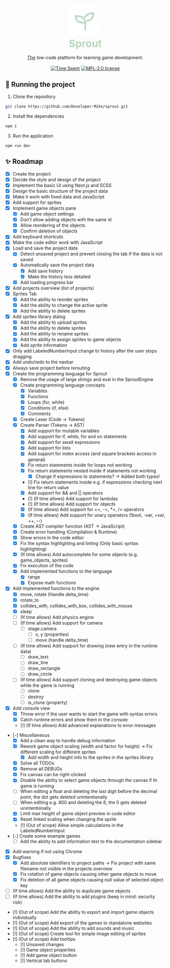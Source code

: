 <h3 align="center">
    <img alt="Logo" src="./public/sprout.svg" width="100">
    <br/>
    <font color="#b4d8bb" size="6em">Sprout</font>
</h3>

<p align="center">
    <u>The</u> low-code platform for learning game development.
    <br/><br/>
    <a href="#"><img src="https://img.shields.io/endpoint?url=https://wakapi.dev/api/compat/shields/v1/Developer-Mike/interval:all_time/project:sprout&label=Time%20Spent&style=for-the-badge&colorA=191f19&colorB=b4d8bb" alt="Time Spent"></a>
    <a href="./LICENSE"><img src="https://img.shields.io/static/v1.svg?label=License&message=MPL-2.0&style=for-the-badge&colorA=191f19&colorB=b4d8bb" alt="MPL-2.0 license"/></a>
</p>

## 🚀 Running the project
1. Clone the repository
```bash
git clone https://github.com/Developer-Mike/sprout.git
```
2. Install the dependencies
```bash
npm i
```
3. Run the application
```bash
npm run dev
```

## ✨ Roadmap
- [x] Create the project
- [x] Decide the style and design of the project
- [x] Implement the basic UI using Next.js and SCSS
- [x] Design the basic structure of the project data
- [x] Make it work with fixed data and JavaScript
- [x] Add support for sprites
- [x] Implement game objects pane
  - [x] Add game object settings
  - [x] Don't allow adding objects with the same id
  - [x] Allow reordering of the objects
  - [x] Confirm deletion of objects
- [x] Add keyboard shortcuts
- [x] Make the code editor work with JavaScript
- [x] Load and save the project data
  - [x] Detect unsaved project and prevent closing the tab if the data is not saved
  - [x] Automatically save the project data
    - [x] Add save history
    - [x] Make the history less detailed
  - [x] Add loading progress bar
- [x] Add projects overview (list of projects)
- [x] Sprites Tab
  - [x] Add the ability to reorder sprites
  - [x] Add the ability to change the active sprite
  - [x] Add the ability to delete sprites
- [x] Add sprites library dialog
  - [x] Add the ability to upload sprites
  - [x] Add the ability to delete sprites
  - [x] Add the ability to rename sprites
  - [x] Add the ability to assign sprites to game objects
  - [x] Add sprite information
- [x] Only add LabeledNumberInput change to history after the user stops dragging
- [x] Add undo/redo to the navbar
- [x] Always save project before rerouting
- [x] Create the programming language for Sprout
  - [x] Remove the usage of large strings and eval in the SproutEngine
  - [x] Create programming language concepts
    - [x] Variables
    - [x] Functions
    - [x] Loops (for, while)
    - [x] Conditions (if, else)
    - [x] Comments
  - [x] Create Lexer (Code -> Tokens)
  - [x] Create Parser (Tokens -> AST)
    - [x] Add support for mutable variables
    - [x] Add support for if, while, for and on statements
    - [x] Add support for await expressions
    - [x] Add support for lists
    - [x] Add support for index access (and square brackets access in general)
    - [x] Fix return statements inside for loops not working
    - [x] Fix return statements nested inside if statements not working
      - [x] Change if expressions to statements? -> Added both types!
    - [!] Fix return statements inside e.g. if expressions checking next line for return value
    - [x] Add support for && and || operators
    - [!] (If time allows) Add support for lambdas
    - [!] (If time allows) Add support for objects
    - [x] (If time allows) Add support for +=, -=, *=, /= operators
    - [x] (If time allows) Add support for unary operators (!bool, -var, +var, ++, --)
  - [x] Create AST compiler function (AST -> JavaScript)
  - [x] Create error handling (Compilation & Runtime)
  - [x] Show errors in the code editor
  - [x] Fix the syntax highlighting and linting (Only basic syntax highlighting)
  - [x] (If time allows) Add autocomplete for some objects (e.g. game_objects, sprites)
  - [x] Fix execution of the code
  - [x] Add implemented functions to the language
    - [x] range
    - [x] Expose math functions
- [x] Add implemented functions to the engine
  - [x] move, rotate (Handle delta_time)
  - [x] rotate_to
  - [x] collides_with, collides_with_box, collides_with_mouse
  - [x] sleep
  - [ ] (If time allows) Add physics engine
  - [ ] (If time allows) Add support for camera
    - [ ] stage.camera
      - [ ] x, y (properties)
      - [ ] move (handle delta_time)
  - [ ] (If time allows) Add support for drawing (new entry in the runtime data)
    - [ ] draw_text
    - [ ] draw_line
    - [ ] draw_rectangle
    - [ ] draw_circle
  - [ ] (If time allows) Add support cloning and destroying game objects while the game is running
    - [ ] clone
    - [ ] destroy
    - [ ] is_clone (property)
- [x] Add console view
  - [x] Throw error if the user wants to start the game with syntax errors
  - [x] Catch runtime errors and show them in the console
  - [!] (If time allows) Add advanced explanations to error messages
- [-] Miscellaneous
  - [x] Add a clean way to handle debug information
  - [x] Rework game object scaling (width and factor for height) -> Fix different scaling for different sprites
    - [x] Add width and height info to the sprites in the sprites library
  - [x] Solve all TODOs
  - [x] Remove all DEBUGs
  - [x] Fix canvas can be right-clicked
  - [x] Disable the ability to select game objects through the canvas if th game is running
  - [ ] When editing a float and deleting the last digit before the decimal point, the dot gets deleted unintentionally
  - [ ] When editing e.g. 800 and deleting the 8, the 0 gets deleted unintentionally
  - [x] Limit max height of game object preview in code editor
  - [x] Reset linked scaling when changing the sprite
  - [!] (Out of scope) Allow simple calculations in the LabeledNumberInput
- [-] Create some example games
  - [ ] Add the ability to add information text to the documentation sidebar
- [x] Add warning if not using Chrome
- [x] Bugfixes
  - [x] Add absolute identifiers to project paths -> Fix project with same filename not visible in the projects overview
  - [x] Fix rotation of game objects causing other game objects to move
  - [x] Fix deletion of all game objects causing null value of selected object key
- [ ] (If time allows) Add the ability to duplicate game objects
- [ ] (If time allows) Add the ability to add plugins (keep in mind: security risk)
- [!] (Out of scope) Add the ability to export and import game objects individually
- [!] (Out of scope) Add export of the games to standalone websites
- [!] (Out of scope) Add the ability to add sounds and music
- [!] (Out of scope) Create tool for simple image editing of sprites
- [!] (Out of scope) Add tooltips
  - [!] Unsaved changes
  - [!] Game object properties
  - [!] Add game object button
  - [!] Vertical tab buttons